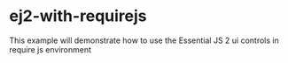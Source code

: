 # ej2-with-requirejs
This example will demonstrate how to use the Essential JS 2 ui controls in require js environment
